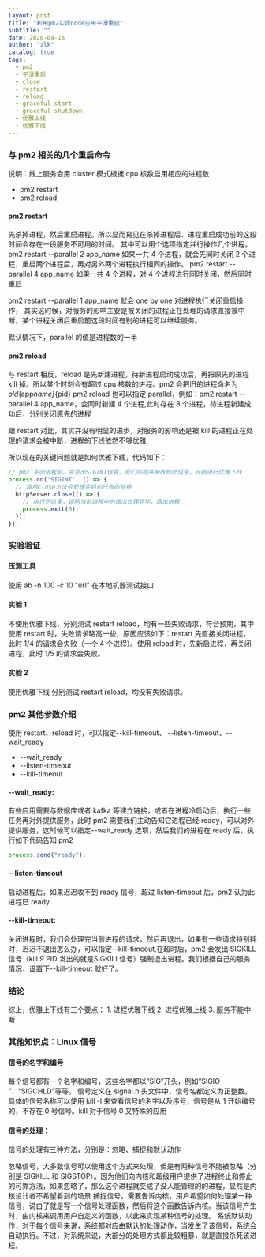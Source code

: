```yaml
---
layout: post
title: "利用pm2实现node应用平滑重启"
subtitle: ""
date: 2020-04-15
author: "zlk"
catalog: true
tags:
  - pm2
  - 平滑重启
  - close
  - restart
  - reload
  - graceful start
  - graceful shutdown
  - 优雅上线
  - 优雅下线
---
```


### 与 pm2 相关的几个重启命令

说明：线上服务会用 cluster 模式根据 cpu 核数启用相应的进程数

- pm2 restart
- pm2 reload

#### pm2 restart

先杀掉进程，然后重启进程。所以显而易见在杀掉进程后、进程重启成功前的这段时间会存在一段服务不可用的时间。
其中可以用个选项指定并行操作几个进程。
pm2 restart --parallel 2 app_name 如果一共 4 个进程，就会先同时关闭 2 个进程，重启两个进程后，再对另外两个进程执行相同的操作。
pm2 restart --parallel 4 app_name 如果一共 4 个进程，对 4 个进程进行同时关闭，然后同时重启

pm2 restart --parallel 1 app_name 就会 one by one 对进程执行关闭重启操作， 其实这时候，对服务的影响主要是被关闭的进程正在处理的请求直接被中断，某个进程关闭后重启前这段时间有别的进程可以继续服务。

默认情况下，parallel 的值是进程数的一半

#### pm2 reload

与 restart 相反，reload 是先新建进程，待新进程启动成功后，再把原先的进程 kill 掉。所以某个时刻会有超过 cpu 核数的进程。pm2 会把旧的进程命名为*old*{app*name}*{pid}
pm2 reload 也可以指定 parallel，例如：pm2 restart --parallel 4 app_name，会同时新建 4 个进程,此时存在 8 个进程，待进程新建成功后，分别关闭原先的进程

跟 restart 对比，其实并没有明显的进步，对服务的影响还是被 kill 的进程正在处理的请求会被中断，进程的下线依然不够优雅

所以现在的关键问题就是如何优雅下线，代码如下：

```javascript
// pm2 关闭进程前，会发出SIGINT信号，我们的程序接收到此信号，开始进行优雅下线
process.on("SIGINT", () => {
  // 调用close方法会处理完目前已有的链接
  httpServer.close(() => {
    // 执行到这里，说明当前进程中的请求处理完毕，退出进程
    process.exit(0);
  });
});
```

### 实验验证

#### 压测工具

使用 ab -n 100 -c 10 "url" 在本地机器测试接口

#### 实验 1 
不使用优雅下线，分别测试 restart reload，均有一些失败请求，符合预期，其中使用 restart 时，失败请求略高一些，原因应该如下：restart 先直接关闭进程，此时 1/4 的请求会失败（一个 4 个进程）。使用 reload 时，先新启进程，再关闭进程，此时 1/5 的请求会失败。

#### 实验 2 
使用优雅下线 分别测试 restart reload，均没有失败请求。

### pm2 其他参数介绍

使用 restart、reload 时，可以指定--kill-timeout、 --listen-timeout、--wait_ready
- --wait_ready
- --listen-timeout
- --kill-timeout 

#### --wait_ready:
有些应用需要与数据库或者 kafka 等建立链接，或者在进程冷启动后，执行一些任务再对外提供服务，此时 pm2 需要我们主动告知它进程已经 ready，可以对外提供服务，这时候可以指定--wait_ready 选项，然后我们的进程在 ready 后，执行如下代码告知 pm2

```javascript
process.send("ready");
```

#### --listen-timeout
启动进程后，如果迟迟收不到 ready 信号，超过 listen-timeout 后，pm2 认为此进程已 ready

#### --kill-timeout:
关闭进程时，我们会处理完当前进程的请求，然后再退出，如果有一些请求特别耗时，迟迟不退出怎么办，可以指定--kill-timeout,在超时后，pm2 会发出 SIGKILL 信号（kill 9 PID 发出的就是SIGKILL信号）强制退出进程。我们根据自己的服务情况，设置下--kill-timeout 就好了。

### 结论

综上，优雅上下线有三个要点： 1. 进程优雅下线 2. 进程优雅上线 3. 服务不能中断

### 其他知识点：Linux 信号

#### 信号的名字和编号

每个信号都有一个名字和编号，这些名字都以“SIG”开头，例如“SIGIO ”、“SIGCHLD”等等。
信号定义在 signal.h 头文件中，信号名都定义为正整数。
具体的信号名称可以使用 kill -l 来查看信号的名字以及序号，信号是从 1 开始编号的，不存在 0 号信号。kill 对于信号 0 又特殊的应用


#### 信号的处理：
   信号的处理有三种方法，分别是：忽略、捕捉和默认动作

忽略信号，大多数信号可以使用这个方式来处理，但是有两种信号不能被忽略（分别是 SIGKILL 和 SIGSTOP）。因为他们向内核和超级用户提供了进程终止和停止的可靠方法，如果忽略了，那么这个进程就变成了没人能管理的的进程，显然是内核设计者不希望看到的场景
捕捉信号，需要告诉内核，用户希望如何处理某一种信号，说白了就是写一个信号处理函数，然后将这个函数告诉内核。当该信号产生时，由内核来调用用户自定义的函数，以此来实现某种信号的处理。
系统默认动作，对于每个信号来说，系统都对应由默认的处理动作，当发生了该信号，系统会自动执行。不过，对系统来说，大部分的处理方式都比较粗暴，就是直接杀死该进程。
